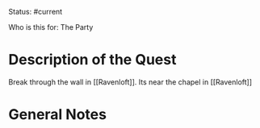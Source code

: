 Status: #current 

Who is this for: The Party
# Description of the Quest
Break through the wall in [[Ravenloft]]. Its near the chapel in [[Ravenloft]]
# General Notes
